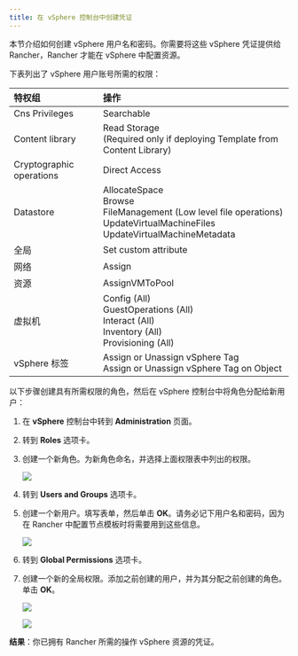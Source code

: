 ```yaml
---
title: 在 vSphere 控制台中创建凭证
---
```


本节介绍如何创建 vSphere 用户名和密码。你需要将这些 vSphere 凭证提供给 Rancher，Rancher 才能在 vSphere 中配置资源。

下表列出了 vSphere 用户账号所需的权限：

| 特权组 | 操作 |
|:-------------------------|:-----------------------------------------------------------------------|
| Cns Privileges | Searchable |
| Content library | Read Storage <br/> (Required only if deploying Template from Content Library) |
| Cryptographic operations | Direct Access |
| Datastore | AllocateSpace <br/> Browse <br/> FileManagement (Low level file operations) <br/> UpdateVirtualMachineFiles <br/> UpdateVirtualMachineMetadata |
| 全局 | Set custom attribute |
| 网络 | Assign |
| 资源 | AssignVMToPool |
| 虚拟机 | Config (All) <br/> GuestOperations (All) <br/> Interact (All) <br/> Inventory (All) <br/> Provisioning (All) |
| vSphere 标签 | Assign or Unassign vSphere Tag <br/> Assign or Unassign vSphere Tag on Object |

以下步骤创建具有所需权限的角色，然后在 vSphere 控制台中将角色分配给新用户：

1. 在 **vSphere** 控制台中转到 **Administration** 页面。

2. 转到 **Roles** 选项卡。

3. 创建一个新角色。为新角色命名，并选择上面权限表中列出的权限。

   ![](/img/rancherroles1.png)

4. 转到 **Users and Groups** 选项卡。

5. 创建一个新用户。填写表单，然后单击 **OK**。请务必记下用户名和密码，因为在 Rancher 中配置节点模板时将需要用到这些信息。

   ![](/img/rancheruser.png)

6. 转到 **Global Permissions** 选项卡。

7. 创建一个新的全局权限。添加之前创建的用户，并为其分配之前创建的角色。单击 **OK**。

   ![](/img/globalpermissionuser.png)

   ![](/img/globalpermissionrole.png)

**结果**：你已拥有 Rancher 所需的操作 vSphere 资源的凭证。
